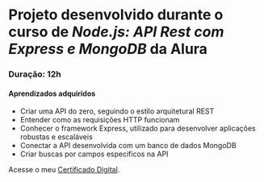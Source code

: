 # Projeto desenvolvido durante o curso de ***Node.js: API Rest com Express e MongoDB*** da Alura

### Duração: 12h

#### Aprendizados adquiridos

- Criar uma API do zero, seguindo o estilo arquitetural REST
- Entender como as requisições HTTP funcionam
- Conhecer o framework Express, utilizado para desenvolver aplicações robustas e escaláveis
- Conectar a API desenvolvida com um banco de dados MongoDB
- Criar buscas por campos específicos na API


Acesse o meu [Certificado Digital](https://cursos.alura.com.br/certificate/081d6a2d-da4f-4647-ac75-0742372bd3fe).
